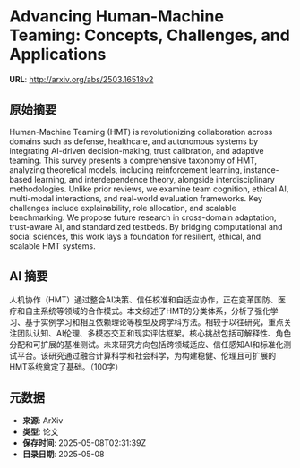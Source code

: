 # Advancing Human-Machine Teaming: Concepts, Challenges, and Applications

**URL**: http://arxiv.org/abs/2503.16518v2

## 原始摘要

Human-Machine Teaming (HMT) is revolutionizing collaboration across domains
such as defense, healthcare, and autonomous systems by integrating AI-driven
decision-making, trust calibration, and adaptive teaming. This survey presents
a comprehensive taxonomy of HMT, analyzing theoretical models, including
reinforcement learning, instance-based learning, and interdependence theory,
alongside interdisciplinary methodologies. Unlike prior reviews, we examine
team cognition, ethical AI, multi-modal interactions, and real-world evaluation
frameworks. Key challenges include explainability, role allocation, and
scalable benchmarking. We propose future research in cross-domain adaptation,
trust-aware AI, and standardized testbeds. By bridging computational and social
sciences, this work lays a foundation for resilient, ethical, and scalable HMT
systems.


## AI 摘要

人机协作（HMT）通过整合AI决策、信任校准和自适应协作，正在变革国防、医疗和自主系统等领域的合作模式。本文综述了HMT的分类体系，分析了强化学习、基于实例学习和相互依赖理论等模型及跨学科方法。相较于以往研究，重点关注团队认知、AI伦理、多模态交互和现实评估框架。核心挑战包括可解释性、角色分配和可扩展的基准测试。未来研究方向包括跨领域适应、信任感知AI和标准化测试平台。该研究通过融合计算科学和社会科学，为构建稳健、伦理且可扩展的HMT系统奠定了基础。（100字）

## 元数据

- **来源**: ArXiv
- **类型**: 论文
- **保存时间**: 2025-05-08T02:31:39Z
- **目录日期**: 2025-05-08
